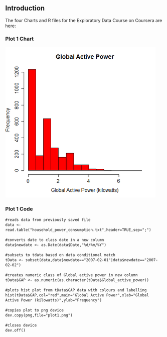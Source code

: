 ## Introduction

The four Charts and R files for the Exploratory Data Course on Coursera are here:

### Plot 1 Chart

![Plot 1](plot1.png) 

### Plot 1 Code

```
#reads data from previously saved file
data <- read.table("household_power_consumption.txt",header=TRUE,sep=";")

#converts date to class date in a new column
data$newdate <- as.Date(data$Date,"%d/%m/%Y")

#subsets to tdata based on data conditional match
tData <- subset(data,data$newdate=="2007-02-01"|data$newdate=="2007-02-02")

#creates numeric class of Global active power in new column
tData$GAP <- as.numeric(as.character(tData$Global_active_power))

#plots hist plot from tData$GAP data with colours and labelling
hist(tData$GAP,col="red",main="Global Active Power",xlab="Global Active Power (kilowatts)",ylab="Frequency")

#copies plot to png device
dev.copy(png,file="plot1.png")

#closes device
dev.off()

```
